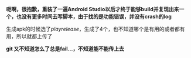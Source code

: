 **呃啊，很抱歉，重装了一遍Android Studio以后才终于能够build并复现出来一个，也没有更多时间去写脚本，由于找的是功能错误，并没有crash的log**

生成apk的时候选了*playrelease*，生成了4个，也不知道哪个是有用的或者都有用，所以就都上传了

**git 又不知道怎么了总是fail...，不知道能不能传上去**
